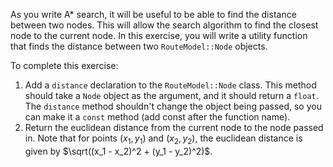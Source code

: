 As you write A\* search, it will be useful to be able to find the distance between two nodes. This will allow the search algorithm to find the closest node to the current node. In this exercise, you will write a utility function that finds the distance between two `RouteModel::Node` objects.

To complete this exercise:
1. Add a `distance` declaration to the `RouteModel::Node` class. This method should take a `Node` object as the argument, and it should return a `float`. The `distance` method shouldn't change the object being passed, so you can make it a `const` method (add const after the function name).
2. Return the euclidean distance from the current node to the node passed in. Note that for points $(x_1, y_1)$ and $(x_2, y_2)$, the euclidean distance is given by $\sqrt((x_1 - x_2)^2 + (y_1 - y_2)^2)$.
